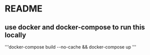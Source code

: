 # README

## use docker and docker-compose to run this locally 

'''docker-compose build --no-cache && docker-compose up '''



